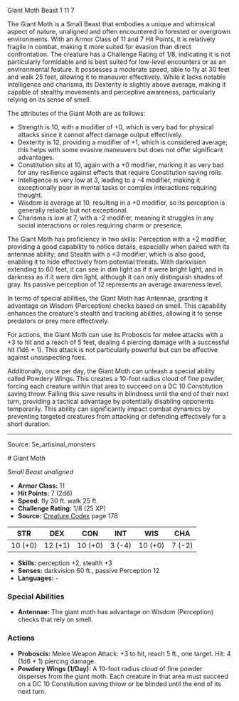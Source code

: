 <MonsterName/>Giant Moth</MonsterName>
<CreatureType/>Beast</CreatureType>
<CR/>1</CR>
<AC/>11</AC>
<HP/>7</HP>
<summary>The Giant Moth is a Small Beast that embodies a unique and whimsical aspect of nature, unaligned and often encountered in forested or overgrown environments. With an Armor Class of 11 and 7 Hit Points, it is relatively fragile in combat, making it more suited for evasion than direct confrontation. The creature has a Challenge Rating of 1/8, indicating it is not particularly formidable and is best suited for low-level encounters or as an environmental feature. It possesses a moderate speed, able to fly at 30 feet and walk 25 feet, allowing it to maneuver effectively. While it lacks notable intelligence and charisma, its Dexterity is slightly above average, making it capable of stealthy movements and perceptive awareness, particularly relying on its sense of smell.</summary>

<detail>

The attributes of the Giant Moth are as follows: 
- Strength is 10, with a modifier of +0, which is very bad for physical attacks since it cannot affect damage output effectively.
- Dexterity is 12, providing a modifier of +1, which is considered average; this helps with some evasive maneuvers but does not offer significant advantages.
- Constitution sits at 10, again with a +0 modifier, marking it as very bad for any resilience against effects that require Constitution saving rolls.
- Intelligence is very low at 3, leading to a -4 modifier, making it exceptionally poor in mental tasks or complex interactions requiring thought.
- Wisdom is average at 10, resulting in a +0 modifier, so its perception is generally reliable but not exceptional.
- Charisma is low at 7, with a -2 modifier, meaning it struggles in any social interactions or roles requiring charm or presence.

The Giant Moth has proficiency in two skills: Perception with a +2 modifier, providing a good capability to notice details, especially when paired with its antennae ability; and Stealth with a +3 modifier, which is also good, enabling it to hide effectively from potential threats. With darkvision extending to 60 feet, it can see in dim light as if it were bright light, and in darkness as if it were dim light, although it can only distinguish shades of gray. Its passive perception of 12 represents an average awareness level.

In terms of special abilities, the Giant Moth has Antennae, granting it advantage on Wisdom (Perception) checks based on smell. This capability enhances the creature's stealth and tracking abilities, allowing it to sense predators or prey more effectively.

For actions, the Giant Moth can use its Proboscis for melee attacks with a +3 to hit and a reach of 5 feet, dealing 4 piercing damage with a successful hit (1d6 + 1). This attack is not particularly powerful but can be effective against unsuspecting foes. 

Additionally, once per day, the Giant Moth can unleash a special ability called Powdery Wings. This creates a 10-foot radius cloud of fine powder, forcing each creature within that area to succeed on a DC 10 Constitution saving throw. Failing this save results in blindness until the end of their next turn, providing a tactical advantage by potentially disabling opponents temporarily. This ability can significantly impact combat dynamics by preventing targeted creatures from attacking or defending effectively for a short duration.</detail>



---

Source: 5e_artisinal_monsters

<statblock>
# Giant Moth

*Small* *Beast* *unaligned*

- **Armor Class:** 11
- **Hit Points:** 7 (2d6)
- **Speed:** fly 30 ft. walk 25 ft.
- **Challenge Rating:** 1/8 (25 XP)
- **Source:** [Creature Codex](https://koboldpress.com/kpstore/product/creature-codex-for-5th-edition-dnd) page 178

| STR | DEX | CON | INT | WIS | CHA |
| --- | --- | --- | --- | --- | --- |
| 10 (+0) | 12 (+1) | 10 (+0) | 3 (-4) | 10 (+0) | 7 (-2) |

- **Skills:** perception +2, stealth +3
- **Senses:** darkvision 60 ft., passive Perception 12
- **Languages:** -

### Special Abilities

- **Antennae:** The giant moth has advantage on Wisdom (Perception) checks that rely on smell.

### Actions

- **Proboscis:** Melee Weapon Attack: +3 to hit, reach 5 ft., one target. Hit: 4 (1d6 + 1) piercing damage.
- **Powdery Wings (1/Day):** A 10-foot radius cloud of fine powder disperses from the giant moth. Each creature in that area must succeed on a DC 10 Constitution saving throw or be blinded until the end of its next turn.


</statblock>


